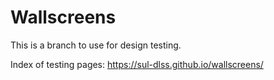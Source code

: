 # Wallscreens

This is a branch to use for design testing.

Index of testing pages: https://sul-dlss.github.io/wallscreens/
